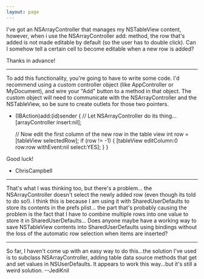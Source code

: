 ```yaml
---
layout: page
---
```




I've got an NSArrayController that manages my NSTableView content, however, when i use the NSArrayController add: method, the row that's added is not made editable by default (so the user has to double click). Can I somehow tell a certain cell to become editable when a new row is added?

Thanks in advance!

----

To add this functionality, you're going to have to write some code. I'd recommend using a custom controller object (like AppController or MyDocument), and wire your "Add" button to a method in that object. The custom object will need to communicate with the NSArrayController and the NSTableView, so be sure to create outlets for those two pointers.

    
- (IBAction)add:(id)sender
{
    // Let NSArrayController do its thing...
    [arrayController insert:nil];
    
    // Now edit the first column of the new row in the table view
    int row = [tableView selectedRow];
    if (row != -1) {
        [tableView editColumn:0 row:row withEvent:nil select:YES];
    }
}


Good luck!

- ChrisCampbell

----

That's what I was thinking too, but there's a problem... the NSArrayController doesn't select the newly added row (even though its told to do so!). I think this is because I am using it with SharedUserDefaults to store its contents in the prefs plist... the part that's probably causing the problem is the fact that I have to combine multiple rows into one value to store it in SharedUserDefaults... Does anyone maybe have a working way to save NSTableView contents into SharedUserDefaults using bindings without the loss of the automatic row selection when items are inserted?

----

So far, I haven't come up with an easy way to do this...the solution I've used is to subclass NSArrayController, adding table data source methods that get and set values in NSUserDefaults. It appears to work this way...but it's still a weird solution. --JediKnil
